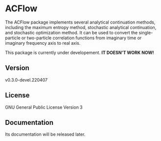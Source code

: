 # ACFlow
 
The ACFlow package implements several analytical continuation methods, including the maximum entropy method, stochastic analytical continuation, and stochastic optimization method. It can be used to convert the single-particle or two-particle correlation functions from imaginary time or imaginary frequency axis to real axis.

This package is currently under developement. **IT DOESN'T WORK NOW!**

## Version

v0.3.0-devel.220407

## License

GNU General Public License Version 3

## Documentation

Its documentation will be released later.